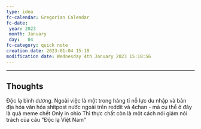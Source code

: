 ```yaml
---
type: idea
fc-calendar: Gregorian Calendar
fc-date: 
 year: 2023
 month: January
 day:   04
fc-category: quick note
creation date: 2023-01-04 15:18
modification date: Wednesday 4th January 2023 15:18:56
---
```

_____
## Thoughts

Độc lạ bình dương. 
Ngoài việc là một trong hàng tỉ nỗ lực du nhập và bản địa hóa văn hóa shitpost nước ngoài trên reddit và 4chan - mà cụ thể ở đây là quả meme chết Only in ohio 
Thì thực chất còn là một cách nói giảm nói trách của câu "Độc lạ Việt Nam"